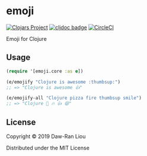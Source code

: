 # emoji

[![Clojars Project](https://img.shields.io/clojars/v/dawran6/emoji.svg)](https://clojars.org/dawran6/emoji) [![cljdoc badge](https://cljdoc.org/badge/dawran6/emoji)](https://cljdoc.org/d/dawran6/emoji/CURRENT) [![CircleCI](https://circleci.com/gh/dawran6/emoji.svg?style=svg)](https://circleci.com/gh/dawran6/emoji)

Emoji for Clojure

## Usage

```clojure
(require '[emoji.core :as e])

(e/emojify "Clojure is awesome :thumbsup:")
;; => "Clojure is awesome 👍"

(e/emojify-all "Clojure pizza fire thumbsup smile")
;; => "Clojure 🍕 🔥 👍 😄"
```

## License

Copyright © 2019 Daw-Ran Liou

Distributed under the MIT License
